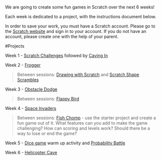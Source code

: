 
We are going to create some fun games in Scratch over the next 6 weeks! 

Each week is dedicated to a project, with the instructions document below.

In order to save your work, you must have a Scratch account. Please go to the [Scratch website](http://scratch.mit.edu) and sign in to your account. If you do not have an account, please create one with the help of your parent.


#Projects

Week 1 - [Scratch Challenges](https://docs.google.com/document/d/1W54WjBeZ-eq6J0AhammGe68sz9OlpdCvFY5PxsfnS6w/)        followed by [Caving In](https://docs.google.com/document/d/1nU1tD0Y-ANVMEnU_ajJ0kAXq45cGMpipCUcv_06Yik0/)

Week 2 - [Frogger](https://docs.google.com/document/d/1gZMwqGx0T73kvJkA57KQFdLMzsNpzO-5V8BC_ng9lBw/)

> Between sessions: [Drawing with Scratch](https://docs.google.com/document/d/1fFrCfqh650kuXVFrLhSkhgVxOtku4ZkYOjXJUNGMsgc/edit) and [Scratch Shape Scrambles](https://docs.google.com/document/d/1OrkIXgQe8L4qhRIHXt2pUCW8J9KeSqZO6B16fjfNtdw/edit)

Week 3 - [Obstacle Dodge](https://docs.google.com/document/d/1tla_5946PSpBKTzGlccXRAI-4oNLXskoxU68DngHePg/)

> Between sessions: [Flappy Bird](https://docs.google.com/document/d/1eoE7ri_SNmZxB0qDGB7FWdQtmBi0ZjBI1TPf_YU9WjY/edit)

Week 4 - [Space Invaders](https://docs.google.com/document/d/1GirMhyP70aVn3r4WkD5H2G-Z3cniaGki4hbbVh9E88Q/)

> Between sessions: [Fish Chomp](http://scratch.mit.edu/projects/10859244) - use the starter project and create a fun game out of it. What features can you add to make the game challenging? How can scoring and levels work? Should there be a way to lose or end the game?

Week 5 - [Dice game](https://docs.google.com/document/d/1cZdbwNOEekx2BZ5N8m27tcJdNpJz-i2Q68VpWdPTcyw/edit?usp=sharing) warm up activity and [Probability Battle](https://docs.google.com/document/d/1bmYqdQFj8qxpT6cWHrUcwcYnJhkn4uVGlrvRYtXNjbU/edit?usp=sharing)

Week 6 - [Helicopter Cave](https://docs.google.com/document/d/12HIrOX5LMsq6ZuTe-xy8G1J2nlmcaq_WgLQWHZmYAyc/edit?usp=sharing)

